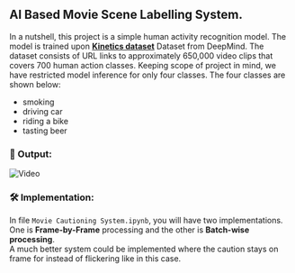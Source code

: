 ## AI Based Movie Scene Labelling System.
In a nutshell, this project is a simple human activity recognition model. The model is trained upon [**Kinetics dataset**](https://deepmind.com/research/open-source/kinetics) Dataset from DeepMind. The dataset consists of URL links to approximately 650,000 video clips that covers 700 human action classes.
Keeping scope of project in mind, we have restricted model inference for only four classes. The four classes are shown below:
* smoking
* driving car
* riding a bike
* tasting beer

### 📰 Output:
![Video](https://github.com/snehitvaddi/Automatic-AI-Movie-Cautioning-System-/blob/master/fast-output.gif)

### 🛠 Implementation:
In file `Movie Cautioning System.ipynb`, you will have two implementations. One is **Frame-by-Frame** processing and the other is **Batch-wise processing**.<br>
A much better system could be implemented where the caution stays on frame for instead of flickering like in this case. 
